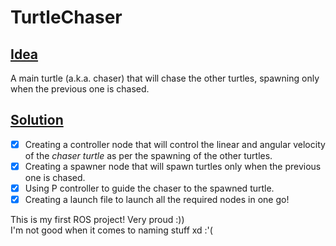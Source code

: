 # **TurtleChaser**

## <u>**Idea**</u>  
A main turtle (a.k.a. chaser) that will chase the other turtles, spawning only when the previous one is chased.

## <u>**Solution**</u>  
- [x] Creating a controller node that will control the linear and angular velocity of the *chaser turtle* as per the spawning of the other turtles.
- [x] Creating a spawner node that will spawn turtles only when the previous one is chased.
- [x] Using P controller to guide the chaser to the spawned turtle.
- [x] Creating a launch file to launch all the required nodes in one go!

This is my first ROS project! Very proud :))  
I'm not good when it comes to naming stuff xd :'(
